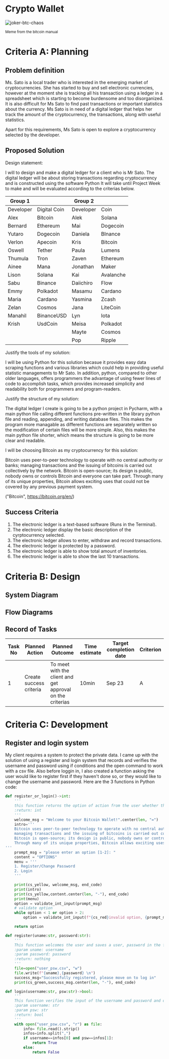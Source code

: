 # Crypto Wallet

![joker-btc-chaos](https://user-images.githubusercontent.com/100017195/191908697-06100872-4961-4bc8-b5cc-b6800059242e.png)

<sub>Meme from the bitcoin manual</sub>


# Criteria A: Planning

## Problem definition

Ms. Sato is a local trader who is interested in the emerging market of cryptocurrencies. She has started to buy and sell electronic currencies, however at the moment she is tracking all his transaction using a ledger in a spreadsheet which is starting to become burdensome and too disorganized. It is also difficult for Ms Sato to find past transactions or important statistics about the currency. Ms Sato is in need of a digital ledger that helps her track the amount of the cryptocurrency, the transactions, along with useful statistics. 

Apart for this requirements, Ms Sato is open to explore a cryptocurrency selected by the developer.

## Proposed Solution

Design statement:

I will to design and make a digital ledger for a client who is Mr Sato. The digital ledger will be about storing transactions regarding cryptocurrency and is constructed using the software Python It will take until Project Week to make and will be evaluated according to the criterias below.


| Group 1   |              | Group  2  |           |
|-----------|--------------|-----------|-----------|
| Developer | Digital Coin | Developer | Coin      |
| Alex      | Bitcoin      | Alek      | Solana    |
| Bernard   | Ethereum     | Mai       | Dogecoin  |
| Yutaro    | Dogecoin     | Daniela   | BInance   |
| Verlon    | Apecoin      | Kris      | Bitcoin   |
| Oswell    | Tether       | Paula     | Lumens    |
| Thumula   | Tron         | Zaven     | Ethereum  |
| Ainee     | Mana         | Jonathan  | Maker     |
| Lison     | Solana       | Kai       | Avalanche |
| Sabu      | Binance      | Daiichiro | Flow      |
| Emmy      | Polkadot     | Masamu    | Cardano   |
| Maria     | Cardano      | Yasmina   | Zcash     |
| Zelan     | Cosmos       | Jana      | LiteCoin  |
| Manahil   | BinanceUSD   | Lyn       | Iota      |
| Krish     | UsdCoin      | Meisa     | Polkadot  |
|           |              | Mayte     | Cosmos    |
|           |              | Pop       | Ripple    |


Justify the tools of my solution:

I will be using Python for this solution becasue it provides easy data scraping functions and various libraries which could help in providing useful statistic managements to Mr Sato. In addition, python, compared to other older languages, offers programmers the advantage of using fewer lines of code to accomplish tasks, which provides increased simplicity and readability both for programmers and program-readers.

Justify the structure of my solution:

The digital ledger I create is going to be a python project in Pycharm, with a main python file calling different functions pre-written in the library python file and reading, appending, and writing database files. This makes the program more managable as different functions are separately written so the modification of certain files will be more simple. Also, this makes the main python file shorter, which means the structure is going to be more clear and readable.

I will be choosing Bitcoin as my cryptocurrency for this solution:

Bitcoin uses peer-to-peer technology to operate with no central authority or banks; managing transactions and the issuing of bitcoins is carried out collectively by the network. Bitcoin is open-source; its design is public, nobody owns or controls Bitcoin and everyone can take part. Through many of its unique properties, Bitcoin allows exciting uses that could not be covered by any previous payment system.

("Bitcoin", https://bitcoin.org/en/)



## Success Criteria
1. The electronic ledger is a text-based software (Runs in the Terminal).
2. The electronic ledger display the basic description of the cyrptocurrency selected.
3. The electronic ledger allows to enter, withdraw and record transactions.
4. The electronic ledger is protected by a password.
5. The electronic ledger is able to show total amount of inventories.
6. The electronic ledger is able to show the last 10 transactions.

# Criteria B: Design

## System Diagram

## Flow Diagrams


## Record of Tasks
| Task No | Planned Action                                                | Planned Outcome                                                                                                 | Time estimate | Target completion date | Criterion |
|---------|---------------------------------------------------------------|-----------------------------------------------------------------------------------------------------------------|---------------|------------------------|-----------|
| 1       | Create success criteria                                       | To meet with the client and get approval on the criterias                                                       | 10min         | Sep 23                 | A         |

# Criteria C: Development

## Register and login system

My client requires a system to protect the private data. I came up with the solution of using a register and login system that records and verifies the username and password using if conditions and the open command to work with a csv file. Also before loggin in, I also created a function asking the user would like to register first if they haven't done so, or they would like to change the username and password. Here are the 3 functions in Python code:

```.py
def register_or_login()->int:
    '''
    this function returns the option of action from the user whether they would like to register or login with password
    :return: int
    '''
    welcome_msg = "Welcome to your Bitcoin Wallet!".center(len, "=")
    intro='''
    Bitcoin uses peer-to-peer technology to operate with no central authority or banks; 
    managing transactions and the issuing of bitcoins is carried out collectively by the network. 
    Bitcoin is open-source; its design is public, nobody owns or controls Bitcoin and everyone can take part. 
    Through many of its unique properties, Bitcoin allows exciting uses that could not be covered by any previous payment system.
'''
    prompt_msg = "please enter an option [1-2]: "
    content = "OPTIONS"
    menu = '''
    1. Register/Change Password
    2. Login
    '''

    print(cs_yellow, welcome_msg, end_code)
    print(intro)
    print(cs_yellow,content.center(len, "-"), end_code)
    print(menu)
    option = validate_int_input(prompt_msg)
    # validate option
    while option < 1 or option > 2:
        option = validate_int_input(f"{cs_red}invalid option, {prompt_msg}{end_code}")

    return option

def register(uname:str, password:str):
    '''
    This function welcomes the user and saves a user, password in the file user_psw.csv
    :param uname: username
    :param password: password
    :return: nothing
    '''
    file=open("user_psw.csv", "w")
    file.write(f"{uname},{password} \n")
    success_msg="Successfully registered, please move on to log in"
    print(cs_green,success_msg.center(len, "-"), end_code)

def login(username:str, psw:str)->bool:
    '''
    This function verifies the input of the username and password and determines whether login is successful
    :param username: str
    :param psw: str
    :return: bool
    '''
    with open("user_psw.csv", "r") as file:
        info= file.read().strip()
        infos=info.split(",")
        if username==infos[0] and psw==infos[1]:
            return True
        else:
            return False
```
